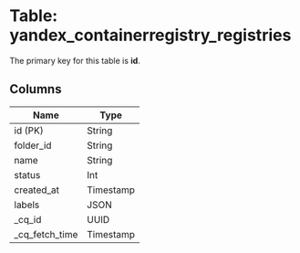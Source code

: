 # Table: yandex_containerregistry_registries


The primary key for this table is **id**.


## Columns
| Name          | Type          |
| ------------- | ------------- |
|id (PK)|String|
|folder_id|String|
|name|String|
|status|Int|
|created_at|Timestamp|
|labels|JSON|
|_cq_id|UUID|
|_cq_fetch_time|Timestamp|